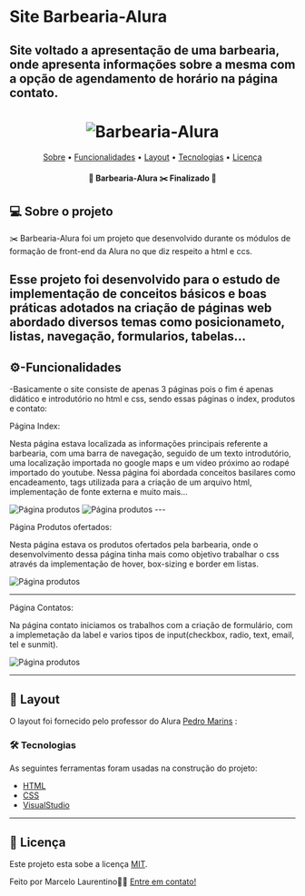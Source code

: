 # Site Barbearia-Alura
## Site voltado a apresentação de uma barbearia, onde apresenta informações sobre a mesma com a opção de agendamento de horário na página contato.

<h1 align="center">
  <img title="Barbearia-Alura" src="logo.png" />
</h1>

<p align="center">
 <a href="#-sobre-o-projeto">Sobre</a> •
 <a href="#-funcionalidades">Funcionalidades</a> •
 <a href="#-layout">Layout</a> • 
 <a href="#-tecnologias">Tecnologias</a> • 
 <a href="#user-content--licença">Licença</a>
</p>

<h4 align="center"> 
	🚧  Barbearia-Alura ✂️ Finalizado  🚧
</h4>


## 💻 Sobre o projeto

✂️ Barbearia-Alura foi um projeto que desenvolvido durante os módulos de formação de front-end da Alura no que diz respeito a html e ccs.

Esse projeto foi desenvolvido para o estudo de implementação de conceitos básicos e boas práticas adotados na criação de páginas web abordado diversos temas como posicionameto, listas, navegação, formularios, tabelas...
---

## ⚙️-Funcionalidades

-Basicamente o site consiste de apenas 3 páginas pois o fim é apenas didático e introdutório no html e css, sendo essas páginas o index, produtos e contato:

  Página Index:
  
  Nesta página estava localizada as informações principais referente a barbearia, com uma barra de navegação, seguido de um texto introdutório, uma localização importada no google maps e um video próximo ao rodapé importado do youtube. Nessa página foi abordada conceitos basilares como encadeamento, tags utilizada para a criação de um arquivo html, implementação de fonte externa e muito mais...
  
  <img title="Página produtos" src="pagina-index1.png" />
  
  <img title="Página produtos" src="pagina-index2.png" />
  ---
  
  Página Produtos ofertados:
  
  Nesta página estava os produtos ofertados pela barbearia, onde o desenvolvimento dessa página tinha mais como objetivo trabalhar o css através da implementação de hover, box-sizing e border em listas.
 
 <img title="Página produtos" src="pagina-produtos.png" />
 
 ---
 
  Página Contatos:
  
  Na página contato iniciamos os trabalhos com a criação de formulário, com a implemetação da label e varios tipos de input(checkbox, radio, text, email, tel e sunmit).
  
<img title="Página produtos" src="pagina-contato.png" />

---

## 🎨 Layout

O layout foi fornecido pelo professor do Alura 
[Pedro Marins](https://www.linkedin.com/in/pedromarins/) :


### 🛠 Tecnologias

As seguintes ferramentas foram usadas na construção do projeto:

- [HTML](https://www.w3schools.com/html/default.asp)
- [CSS](https://www.w3schools.com/css/)
- [VisualStudio](https://visualstudio.microsoft.com/pt-br/)

---


## 📝 Licença

Este projeto esta sobe a licença [MIT](./LICENSE).

Feito por Marcelo Laurentino👋🏽 [Entre em contato!](https://www.linkedin.com/in/marcelo-laurentino-8a54ba114/)

